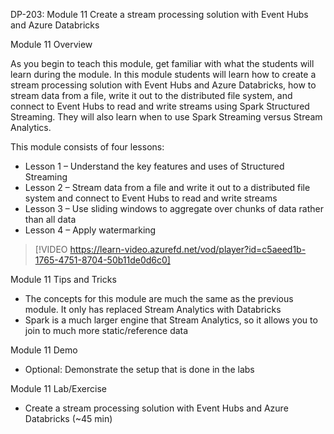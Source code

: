 

DP-203: Module 11 Create a stream processing solution with Event Hubs and Azure Databricks 

Module 11 Overview 

As you begin to teach this module, get familiar with what the students will learn during the module. In this module students will learn how to create a stream processing solution with Event Hubs and Azure Databricks, how to stream data from a file, write it out to the distributed file system, and connect to Event Hubs to read and write streams using Spark Structured Streaming. They will also learn when to use Spark Streaming versus Stream Analytics. 

This module consists of four lessons: 

- Lesson 1 – Understand the key features and uses of Structured Streaming 
- Lesson 2 – Stream data from a file and write it out to a distributed file system and connect to Event Hubs to read and write streams 
- Lesson 3 – Use sliding windows to aggregate over chunks of data rather than all data 
- Lesson 4 – Apply watermarking 

> [!VIDEO https://learn-video.azurefd.net/vod/player?id=c5aeed1b-1765-4751-8704-50b11de0d6c0] 

Module 11 Tips and Tricks 

- The concepts for this module are much the same as the previous module. It only has replaced Stream Analytics with Databricks 
- Spark is a much larger engine that Stream Analytics, so it allows you to join to much more static/reference data 

Module 11 Demo 

- Optional: Demonstrate the setup that is done in the labs 

Module 11 Lab/Exercise 

- Create a stream processing solution with Event Hubs and Azure Databricks (~45 min) 
